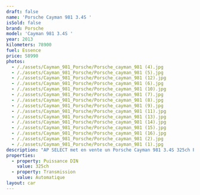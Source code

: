 ```yaml
---
draft: false
name: 'Porsche Cayman 981 3.4S '
isSold: false
brand: Porsche
model: 'Cayman 981 3.4S '
year: 2013
kilometers: 78900
fuel: Essence
price: 58990
photos:
  - /./assets/Cayman_981_Porsche/Porsche_cayman_981 (4).jpg
  - /./assets/Cayman_981_Porsche/Porsche_cayman_981 (5).jpg
  - /./assets/Cayman_981_Porsche/Porsche_cayman_981 (12).jpg
  - /./assets/Cayman_981_Porsche/Porsche_cayman_981 (6).jpg
  - /./assets/Cayman_981_Porsche/Porsche_cayman_981 (10).jpg
  - /./assets/Cayman_981_Porsche/Porsche_cayman_981 (7).jpg
  - /./assets/Cayman_981_Porsche/Porsche_cayman_981 (8).jpg
  - /./assets/Cayman_981_Porsche/Porsche_cayman_981 (9).jpg
  - /./assets/Cayman_981_Porsche/Porsche_cayman_981 (11).jpg
  - /./assets/Cayman_981_Porsche/Porsche_cayman_981 (13).jpg
  - /./assets/Cayman_981_Porsche/Porsche_cayman_981 (14).jpg
  - /./assets/Cayman_981_Porsche/Porsche_cayman_981 (15).jpg
  - /./assets/Cayman_981_Porsche/Porsche_cayman_981 (16).jpg
  - /./assets/Cayman_981_Porsche/Porsche_cayman_981 (2).jpg
  - /./assets/Cayman_981_Porsche/Porsche_cayman_981 (1).jpg
description: "AP SELECT met en vente un Porsche Cayman 981 3.4S 325ch PDK.\n\nModèle du 07/2013 avec 78900km.\n\nCouleur Schwarz metallic, intérieur cuir étendu chocolat / classic cognac avec surpiqûres noires.\n\nVéhicule en carte Grise \U0001F1EB\U0001F1F7 sans malus\n\nVendu avec une garantie 6 mois.\n\nLe véhicule est en parfait état avec historique complet Porsche.\n\nLes 4 pneus sont neufs pour la vente.\n\nÉquipements et options :\n- Boîte PDK\n- Finition S\n- PASM +\n- PSE Échappement sport\n- PDLS Phares dynamique\n- Jantes 20\" Carrera Classic\n- Freinage sport\n- Intérieur cuir Porsche exclusif bi ton chocolat / Classic cognac\n- Sièges Sport plus 2 positions chauffants\n- Volant Sport plus\n- GPS 3D Europe tactile\n- Parc distance contrôle PDC avant / arrière\n- Pack audio Porsche plus\n- Régulateur\n- Vitrage arrière surteinté\n- Connexion Ipod et USB\n- Affichage multifonctions plus\n- Climatisation bi zone\n- Éclairage et essuie-glaces automatique\n- Rétroviseurs rabattable électriquement et chauffants\n- Rétroviseurs int / ext Electrochrome\n- Bluetooth\n- Éclairage d’ambiance\n\nLe véhicule est très bien optionné et dans un état irréprochable.\n\nDisponible et visible sur RDV pour acheteur sérieux.\n\nPossibilité d'une garantie 3, 6 ou 12 mois en supplément.\n\nRéalisation des démarches d'immatriculation.\n\nAP SELECT c'est des solutions de courtage et conciergerie sur mesure pour profiter librement de sa passion et de son patrimoine.\n\nPrenez le volant, AP SELECT s'occupe du reste."
properties:
  - property: Puissance DIN
    value: 325ch
  - property: Transmission
    value: Automatique
layout: car
---
```


